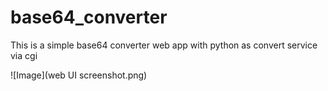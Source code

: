# base64_converter
This is a simple base64 converter web app with python as convert service via cgi

![Image](web UI screenshot.png)
